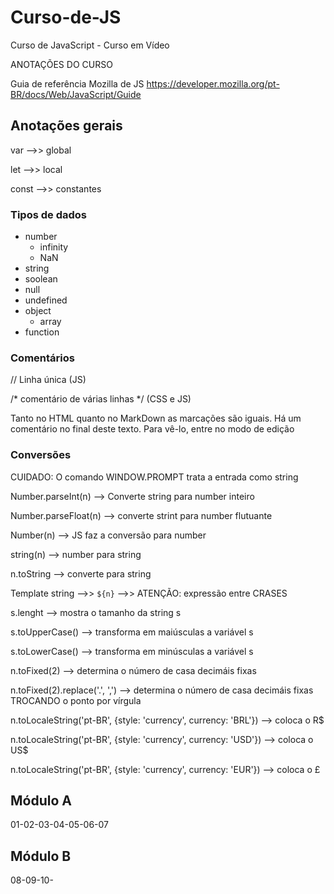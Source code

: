# Curso-de-JS
Curso de JavaScript - Curso em Vídeo

ANOTAÇÕES DO CURSO

Guia de referência Mozilla de JS
https://developer.mozilla.org/pt-BR/docs/Web/JavaScript/Guide

## Anotações gerais

var -->> global

let -->> local

const -->> constantes

### Tipos de dados

* number
    * infinity
    * NaN
* string
* soolean
* null
* undefined
* object
    * array
* function

### Comentários

// Linha única (JS)

/* comentário de várias linhas */ (CSS e JS)

Tanto no HTML quanto no MarkDown as marcações são iguais. Há um comentário no final deste texto. Para vê-lo, entre no modo de edição 
<!-- Comentário para HTML e MarkDown. Se inicia com <, a exclamação e os dois traços e fecha com dois traços e o sinal de >. Serve para comentar linha única e várias linhas -->

### Conversões

CUIDADO: O comando WINDOW.PROMPT trata a entrada como string

Number.parseInt(n) --> Converte string para number inteiro

Number.parseFloat(n) --> converte strint para number flutuante

Number(n) --> JS faz a conversão para number

string(n) --> number para string

n.toString --> converte para string

Template string -->> `${n}` -->> ATENÇÃO: expressão entre CRASES

s.lenght --> mostra o tamanho da string s

s.toUpperCase() --> transforma em maiúsculas a variável s

s.toLowerCase() --> transforma em minúsculas a variável s

n.toFixed(2) --> determina o número de casa decimáis fixas

n.toFixed(2).replace('.', ',') --> determina o número de casa decimáis fixas TROCANDO o ponto por vírgula

n.toLocaleString('pt-BR', {style: 'currency', currency: 'BRL'}) --> coloca o R$

n.toLocaleString('pt-BR', {style: 'currency', currency: 'USD'}) --> coloca o US$

n.toLocaleString('pt-BR', {style: 'currency', currency: 'EUR'}) --> coloca o £


## Módulo A
01-02-03-04-05-06-07

## Módulo B
08-09-10-
